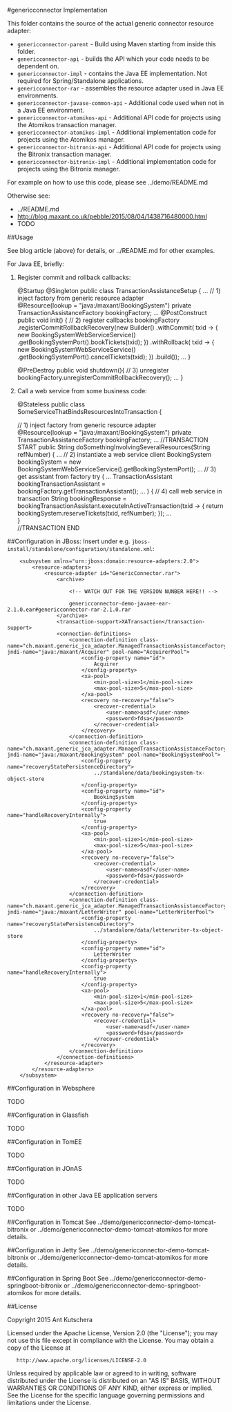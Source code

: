 #genericconnector Implementation

This folder contains the source of the actual generic connector resource adapter:

- `genericconnector-parent` - Build using Maven starting from inside this folder.
- `genericconnector-api` - builds the API which your code needs to be dependent on.
- `genericconnector-impl` - contains the Java EE implementation. Not required for Spring/Standalone applications.
- `genericconnector-rar` - assembles the resource adapter used in Java EE environments.
- `genericconnector-javase-common-api` - Additional code used when not in a Java EE environment.
- `genericconnector-atomikos-api` - Additional API code for projects using the Atomikos transaction manager.
- `genericconnector-atomikos-impl` - Additional implementation code for projects using the Atomikos manager.
- `genericconnector-bitronix-api` - Additional API code for projects using the Bitronix transaction manager.
- `genericconnector-bitronix-impl` - Additional implementation code for projects using the Bitronix manager.

For example on how to use this code, please see ../demo/README.md

Otherwise see:

- ../README.md
- http://blog.maxant.co.uk/pebble/2015/08/04/1438716480000.html
- TODO

##Usage

See blog article (above) for details, or ../README.md for other examples.

For Java EE, briefly:

1) Register commit and rollback callbacks:

    @Startup
    @Singleton
    public class TransactionAssistanceSetup {
    ...
      // 1) inject factory from generic resource adapter    
      @Resource(lookup = "java:/maxant/BookingSystem")
      private TransactionAssistanceFactory bookingFactory;
    ...
      @PostConstruct
      public void init() {
        // 2) register callbacks
        bookingFactory
          .registerCommitRollbackRecovery(new Builder()
          .withCommit( txid -> {
            new BookingSystemWebServiceService()
              .getBookingSystemPort().bookTickets(txid);
          })
          .withRollback( txid -> {
            new BookingSystemWebServiceService()
              .getBookingSystemPort().cancelTickets(txid);
          })
          .build());
        ...
      }
    
      @PreDestroy
      public void shutdown(){
          // 3) unregister
          bookingFactory.unregisterCommitRollbackRecovery();
          ...
      }
    

2) Call a web service from some business code:

    @Stateless
    public class SomeServiceThatBindsResourcesIntoTransaction {

      // 1) inject factory from generic resource adapter    
      @Resource(lookup = "java:/maxant/BookingSystem")
      private TransactionAssistanceFactory bookingFactory;
    ...
      //TRANSACTION START
      public String doSomethingInvolvingSeveralResources(String refNumber) {
    ...
        // 2) instantiate a web service client
        BookingSystem bookingSystem = new BookingSystemWebServiceService().getBookingSystemPort();
    ...
        // 3) get assistant from factory
        try ( ...
          TransactionAssistant bookingTransactionAssistant = bookingFactory.getTransactionAssistant();
    ... ) {
          // 4) call web service in transaction
          String bookingResponse = bookingTransactionAssistant.executeInActiveTransaction(txid -> {
            return bookingSystem.reserveTickets(txid, refNumber);
          });
        ...  
      }    
      //TRANSACTION END

##Configuration in JBoss:
Insert under e.g. `jboss-install/standalone/configuration/standalone.xml`:

        <subsystem xmlns="urn:jboss:domain:resource-adapters:2.0">
            <resource-adapters>
                <resource-adapter id="GenericConnector.rar">
                    <archive>
                    
                        <!-- WATCH OUT FOR THE VERSION NUNBER HERE!! -->
                    
                        genericconnector-demo-javaee-ear-2.1.0.ear#genericconnector-rar-2.1.0.rar
                    </archive>
                    <transaction-support>XATransaction</transaction-support>
                    <connection-definitions>
                        <connection-definition class-name="ch.maxant.generic_jca_adapter.ManagedTransactionAssistanceFactory" jndi-name="java:/maxant/Acquirer" pool-name="AcquirerPool">
                            <config-property name="id">
                                Acquirer
                            </config-property>
                            <xa-pool>
                                <min-pool-size>1</min-pool-size>
                                <max-pool-size>5</max-pool-size>
                            </xa-pool>
                            <recovery no-recovery="false">
                                <recover-credential>
                                    <user-name>asdf</user-name>
                                    <password>fdsa</password>
                                </recover-credential>
                            </recovery>
                        </connection-definition>
                        <connection-definition class-name="ch.maxant.generic_jca_adapter.ManagedTransactionAssistanceFactory" jndi-name="java:/maxant/BookingSystem" pool-name="BookingSystemPool">
                            <config-property name="recoveryStatePersistenceDirectory">
                                ../standalone/data/bookingsystem-tx-object-store
                            </config-property>
                            <config-property name="id">
                                BookingSystem
                            </config-property>
                            <config-property name="handleRecoveryInternally">
                                true
                            </config-property>
                            <xa-pool>
                                <min-pool-size>1</min-pool-size>
                                <max-pool-size>5</max-pool-size>
                            </xa-pool>
                            <recovery no-recovery="false">
                                <recover-credential>
                                    <user-name>asdf</user-name>
                                    <password>fdsa</password>
                                </recover-credential>
                            </recovery>
                        </connection-definition>
                        <connection-definition class-name="ch.maxant.generic_jca_adapter.ManagedTransactionAssistanceFactory" jndi-name="java:/maxant/LetterWriter" pool-name="LetterWriterPool">
                            <config-property name="recoveryStatePersistenceDirectory">
                                ../standalone/data/letterwriter-tx-object-store
                            </config-property>
                            <config-property name="id">
                                LetterWriter
                            </config-property>
                            <config-property name="handleRecoveryInternally">
                                true
                            </config-property>
                            <xa-pool>
                                <min-pool-size>1</min-pool-size>
                                <max-pool-size>5</max-pool-size>
                            </xa-pool>
                            <recovery no-recovery="false">
                                <recover-credential>
                                    <user-name>asdf</user-name>
                                    <password>fdsa</password>
                                </recover-credential>
                            </recovery>
                        </connection-definition>
                    </connection-definitions>
                </resource-adapter>
            </resource-adapters>
        </subsystem>


##Configuration in Websphere

TODO

##Configuration in Glassfish

TODO

##Configuration in TomEE

TODO

##Configuration in JOnAS

TODO

##Configuration in other Java EE application servers

TODO

##Configuration in Tomcat
See ../demo/genericconnector-demo-tomcat-bitronix or ../demo/genericconnector-demo-tomcat-atomikos for more details.

##Configuration in Jetty
See ../demo/genericconnector-demo-tomcat-bitronix or ../demo/genericconnector-demo-tomcat-atomikos for more details.

##Configuration in Spring Boot
See ../demo/genericconnector-demo-springboot-bitronix or ../demo/genericconnector-demo-springboot-atomikos for more details.

##License

 Copyright 2015 Ant Kutschera

   Licensed under the Apache License, Version 2.0 (the "License");
   you may not use this file except in compliance with the License.
   You may obtain a copy of the License at

       http://www.apache.org/licenses/LICENSE-2.0

   Unless required by applicable law or agreed to in writing, software
   distributed under the License is distributed on an "AS IS" BASIS,
   WITHOUT WARRANTIES OR CONDITIONS OF ANY KIND, either express or implied.
   See the License for the specific language governing permissions and
   limitations under the License.
